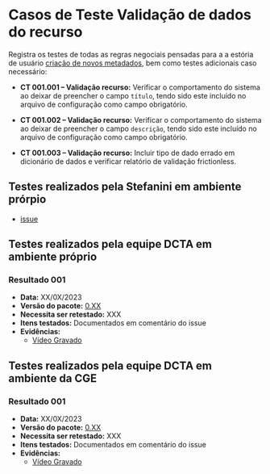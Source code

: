 # Casos de Teste Validação de dados do recurso

Registra os testes de todas as regras negociais pensadas para a a estória de usuário [criação de novos metadados](../../../estorias_de_usuarios/sprint_03/05_validacao_de_dados_do_recurso), bem como testes adicionais caso necessário:

- **CT 001.001 – Validação recurso:** 
Verificar o comportamento do sistema ao deixar de preencher o campo `título`, tendo sido este incluído no arquivo de configuração como campo obrigatório.

- **CT 001.002 – Validação recurso:** 
Verificar o comportamento do sistema ao deixar de preencher o campo `descrição`, tendo sido este incluído no arquivo de configuração como campo obrigatório.

- **CT 001.003 – Validação recurso:** 
Incluir tipo de dado errado em dicionário de dados e verificar relatório de validação frictionless.

## Testes realizados pela Stefanini em ambiente prórpio

- [issue](https://github.com/transparencia-mg/work-stefanini/issues/125)


## Testes realizados pela equipe DCTA em ambiente próprio 

### Resultado 001
- **Data:** XX/0X/2023
- **Versão do pacote:** [0.XX](https://pypi.org/project/ckanext-datapackage-creator/0.0.XX/)
- **Necessita ser retestado:** XXX
- **Itens testados:** Documentados em comentário do issue []()
- **Evidências:**    
    - [Vídeo Gravado]()

## Testes realizados pela equipe DCTA em ambiente da CGE 

### Resultado 001
- **Data:** XX/0X/2023
- **Versão do pacote:** [0.XX](https://pypi.org/project/ckanext-datapackage-creator/0.0.XX/)
- **Necessita ser retestado:** XXX
- **Itens testados:** Documentados em comentário do issue []()
- **Evidências:**    
    - [Vídeo Gravado]()

